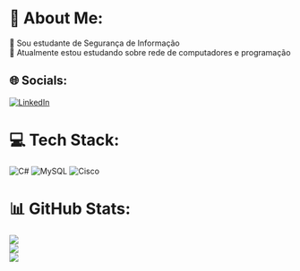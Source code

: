 # 💫 About Me:
🔭 Sou estudante de Segurança de Informação<br>🌱 Atualmente estou estudando sobre rede de computadores e programação


## 🌐 Socials:
[![LinkedIn](https://img.shields.io/badge/LinkedIn-%230077B5.svg?logo=linkedin&logoColor=white)](https://www.linkedin.com/in/danilorodriguesferraz/) 

# 💻 Tech Stack:
![C#](https://img.shields.io/badge/c%23-%23239120.svg?style=plastic&logo=csharp&logoColor=white) ![MySQL](https://img.shields.io/badge/mysql-%2300000f.svg?style=plastic&logo=mysql&logoColor=white) ![Cisco](https://img.shields.io/badge/cisco-%23049fd9.svg?style=plastic&logo=cisco&logoColor=black)
# 📊 GitHub Stats:
![](https://github-readme-stats.vercel.app/api?username=DaniloRferraz&theme=radical&hide_border=false&include_all_commits=false&count_private=false)<br/>
![](https://github-readme-streak-stats.herokuapp.com/?user=DaniloRferraz&theme=radical&hide_border=false)<br/>
![](https://github-readme-stats.vercel.app/api/top-langs/?username=DaniloRferraz&theme=radical&hide_border=false&include_all_commits=false&count_private=false&layout=compact)

<!-- Proudly created with GPRM ( https://gprm.itsvg.in ) -->

